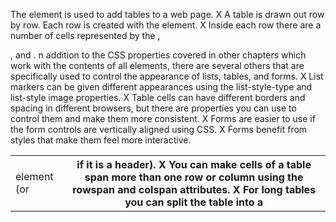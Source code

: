 The <table> element is used to add tables to a web
page.
X A table is drawn out row by row. Each row is created
with the <tr> element.
X Inside each row there are a number of cells
represented by the <td> element (or <th> if it is a
header).
X You can make cells of a table span more than one row
or column using the rowspan and colspan attributes.
X For long tables you can split the table into a <thead>,
<tbody>, and <tfoot>.
n addition to the CSS properties covered in other
chapters which work with the contents of all elements,
there are several others that are specifically used to
control the appearance of lists, tables, and forms.
X List markers can be given different appearances
using the list-style-type and list-style image
properties.
X Table cells can have different borders and spacing in
different browsers, but there are properties you can
use to control them and make them more consistent.
X Forms are easier to use if the form controls are
vertically aligned using CSS.
X Forms benefit from styles that make them feel more
interactive.
